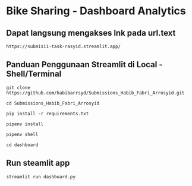 # Bike Sharing - Dashboard Analytics
## Dapat langsung mengakses lnk pada url.text
```
https://submisii-task-rasyid.streamlit.app/
```
## Panduan Penggunaan Streamlit di Local - Shell/Terminal
```
git clone https://github.com/habibarrsyd/Submissions_Habib_Fabri_Arrosyid.git
```
```
cd Submissions_Habib_Fabri_Arrosyid
```
```
pip install -r requirements.txt
```
```
pipenv install
```
```
pipenv shell
```
```
cd dashboard
```

## Run steamlit app
```
streamlit run dashboard.py
```

